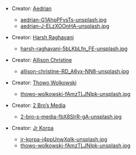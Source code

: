 - Creator: [Aedrian](https://unsplash.com/@aedrian)
  - [aedrian-G1AhpPFysTs-unsplash.jpg](https://unsplash.com/photos/G1AhpPFysTs)
  - [aedrian-J-ELzXOOnHA-unsplash.jpg](https://unsplash.com/photos/J-ELzXOOnHA)

- Creator: [Harsh Raghavani](https://unsplash.com/@justaclick_24)
  - [harsh-raghavani-5bLKbLfn_FE-unsplash.jpg](https://unsplash.com/photos/5bLKbLfn_FE)

- Creator: [Allison Christine](https://unsplash.com/@happpyal)
  - [allison-christine-RD_A6yx-NN8-unsplash.jpg](https://unsplash.com/photos/RD_A6yx-NN8)
 
- Creator: [Thowo Wolkowski](https://unsplash.com/@thowo)
  - [thowo-wolkowski-fAmzTLJNlpk-unsplash.jpg](https://unsplash.com/photos/fAmzTLJNlpk)

- Creator: [2 Bro’s Media](https://unsplash.com/@dandrew)
  - [2-bro-s-media-fbX8SlrR-gA-unsplash.jpg](https://unsplash.com/photos/fbX8SlrR-gA)
  
- Creator: [Jr Korpa](https://unsplash.com/@jrkorpa)
  - [jr-korpa-j4ppUnwXqIk-unsplash.jpg](https://unsplash.com/photos/j4ppUnwXqIk)
  - [thowo-wolkowski-fAmzTLJNlpk-unsplash.jpg](https://unsplash.com/photos/sTPoiSKmqds)
